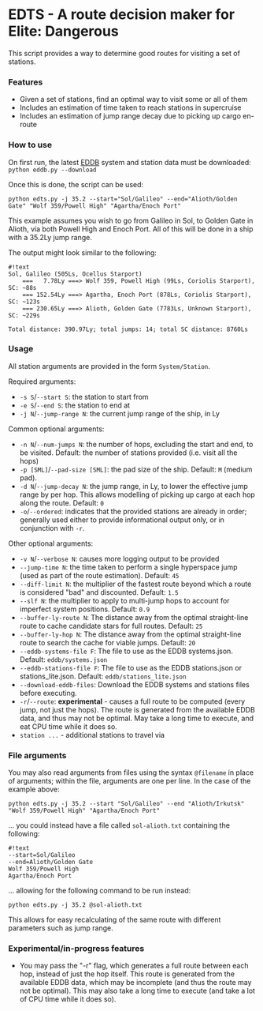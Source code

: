 # EDTS - A route decision maker for Elite: Dangerous #

This script provides a way to determine good routes for visiting a set of stations.

### Features ###

* Given a set of stations, find an optimal way to visit some or all of them
* Includes an estimation of time taken to reach stations in supercruise
* Includes an estimation of jump range decay due to picking up cargo en-route

### How to use ###

On first run, the latest [EDDB](http://eddb.io) system and station data must be downloaded:
`python eddb.py --download`

Once this is done, the script can be used:

`python edts.py -j 35.2 --start="Sol/Galileo" --end="Alioth/Golden Gate" "Wolf 359/Powell High" "Agartha/Enoch Port"`

This example assumes you wish to go from Galileo in Sol, to Golden Gate in Alioth, via both Powell High and Enoch Port. All of this will be done in a ship with a 35.2Ly jump range.

The output might look similar to the following:
```
#!text
Sol, Galileo (505Ls, Ocellus Starport)
    ===   7.78Ly ===> Wolf 359, Powell High (99Ls, Coriolis Starport), SC: ~88s
    === 152.54Ly ===> Agartha, Enoch Port (878Ls, Coriolis Starport), SC: ~123s
    === 230.65Ly ===> Alioth, Golden Gate (7783Ls, Unknown Starport), SC: ~229s

Total distance: 390.97Ly; total jumps: 14; total SC distance: 8760Ls
```

### Usage ###
All station arguments are provided in the form `System/Station`.

Required arguments:

* `-s S`/`--start S`: the station to start from
* `-e S`/`--end S`: the station to end at
* `-j N`/`--jump-range N`: the current jump range of the ship, in Ly

Common optional arguments:

* `-n N`/`--num-jumps N`: the number of hops, excluding the start and end, to be visited. Default: the number of stations provided (i.e. visit all the hops)
* `-p [SML]`/`--pad-size [SML]`: the pad size of the ship. Default: `M` (medium pad).
* `-d N`/`--jump-decay N`: the jump range, in Ly, to lower the effective jump range by per hop. This allows modelling of picking up cargo at each hop along the route. Default: `0`
* `-o`/`--ordered`: indicates that the provided stations are already in order; generally used either to provide informational output only, or in conjunction with `-r`.

Other optional arguments:

* `-v N`/`--verbose N`: causes more logging output to be provided
* `--jump-time N`: the time taken to perform a single hyperspace jump (used as part of the route estimation). Default: `45`
* `--diff-limit N`: the multiplier of the fastest route beyond which a route is considered "bad" and discounted. Default: `1.5`
* `--slf N`: the multiplier to apply to multi-jump hops to account for imperfect system positions. Default: `0.9`
* `--buffer-ly-route N`: The distance away from the optimal straight-line route to cache candidate stars for full routes. Default: `25`
* `--buffer-ly-hop N`: The distance away from the optimal straight-line route to search the cache for viable jumps. Default: `20`
* `--eddb-systems-file F`: The file to use as the EDDB systems.json. Default: `eddb/systems.json`
* `--eddb-stations-file F`: The file to use as the EDDB stations.json or stations_lite.json. Default: `eddb/stations_lite.json`
* `--download-eddb-files`: Download the EDDB systems and stations files before executing.
* `-r`/`--route`: **experimental** - causes a full route to be computed (every jump, not just the hops). The route is generated from the available EDDB data, and thus may not be optimal. May take a long time to execute, and eat CPU time while it does so.
* `station ...` - additional stations to travel via

### File arguments ###

You may also read arguments from files using the syntax `@filename` in place of arguments; within the file, arguments are one per line. In the case of the example above:

`python edts.py -j 35.2 --start "Sol/Galileo" --end "Alioth/Irkutsk" "Wolf 359/Powell High" "Agartha/Enoch Port"`

... you could instead have a file called `sol-alioth.txt` containing the following:

```
#!text
--start=Sol/Galileo
--end=Alioth/Golden Gate
Wolf 359/Powell High
Agartha/Enoch Port
```

... allowing for the following command to be run instead:

`python edts.py -j 35.2 @sol-alioth.txt`

This allows for easy recalculating of the same route with different parameters such as jump range.


### Experimental/in-progress features ###
* You may pass the "-r" flag, which generates a full route between each hop, instead of just the hop itself. This route is generated from the available EDDB data, which may be incomplete (and thus the route may not be optimal). This may also take a long time to execute (and take a lot of CPU time while it does so).